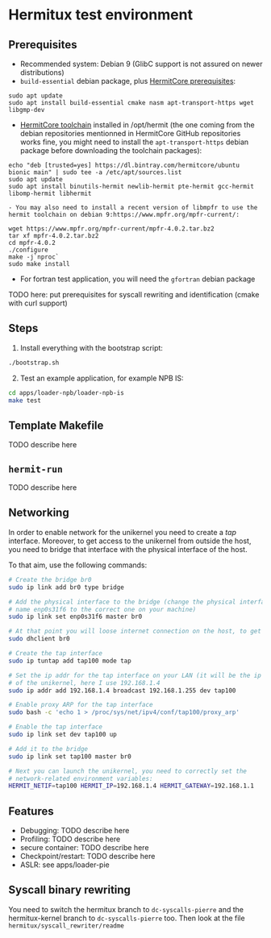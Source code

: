 # Hermitux test environment

## Prerequisites
  - Recommended system: Debian 9 (GlibC support is not assured on newer 
    distributions)
  - `build-essential` debian package, plus [HermitCore prerequisites](https://github.com/RWTH-OS/HermitCore#requirements):

```
sudo apt update
sudo apt install build-essential cmake nasm apt-transport-https wget libgmp-dev
```

  - [HermitCore toolchain](https://github.com/RWTH-OS/HermitCore#hermitcore-cross-toolchain) installed in /opt/hermit (the one coming from the
  debian repositories mentionned in HermitCore GitHub repositories works fine, you might need to install the `apt-transport-https` debian package before downloading the toolchain packages):
```
echo "deb [trusted=yes] https://dl.bintray.com/hermitcore/ubuntu bionic main" | sudo tee -a /etc/apt/sources.list
sudo apt update
sudo apt install binutils-hermit newlib-hermit pte-hermit gcc-hermit libomp-hermit libhermit
```
    - You may also need to install a recent version of libmpfr to use the hermit toolchain on debian 9:https://www.mpfr.org/mpfr-current/:

```
wget https://www.mpfr.org/mpfr-current/mpfr-4.0.2.tar.bz2
tar xf mpfr-4.0.2.tar.bz2
cd mpfr-4.0.2
./configure
make -j`nproc`
sudo make install
```

  - For fortran test application, you will need the `gfortran` debian package

TODO here: put prerequisites for syscall rewriting and identification (cmake
with curl support)

## Steps

1. Install everything with the bootstrap script:

```bash
./bootstrap.sh
```

2. Test an example application, for example NPB IS:
```bash
cd apps/loader-npb/loader-npb-is
make test
```

## Template Makefile
TODO describe here

## `hermit-run`
TODO describe here

## Networking

In order to enable network for the unikernel you need to create a _tap_
interface. Moreover, to get access to the unikernel from outside the host, you
need to bridge that interface with the physical interface of the host.

To that aim, use the following commands:

```bash
# Create the bridge br0
sudo ip link add br0 type bridge

# Add the physical interface to the bridge (change the physical interface
# name enp0s31f6 to the correct one on your machine)
sudo ip link set enp0s31f6 master br0

# At that point you will loose internet connection on the host, to get it back:
sudo dhclient br0

# Create the tap interface
sudo ip tuntap add tap100 mode tap

# Set the ip addr for the tap interface on your LAN (it will be the ip address
# of the unikernel, here I use 192.168.1.4
sudo ip addr add 192.168.1.4 broadcast 192.168.1.255 dev tap100

# Enable proxy ARP for the tap interface
sudo bash -c 'echo 1 > /proc/sys/net/ipv4/conf/tap100/proxy_arp'

# Enable the tap interface
sudo ip link set dev tap100 up

# Add it to the bridge
sudo ip link set tap100 master br0

# Next you can launch the unikernel, you need to correctly set the
# network-related environment variables:
HERMIT_NETIF=tap100 HERMIT_IP=192.168.1.4 HERMIT_GATEWAY=192.168.1.1

```

## Features

- Debugging: TODO describe here
- Profiling: TODO describe here
- secure container: TODO describe here
- Checkpoint/restart: TODO describe here
- ASLR: see apps/loader-pie

## Syscall binary rewriting
You need to switch the hermitux branch to `dc-syscalls-pierre` and the
hermitux-kernel branch to `dc-syscalls-pierre` too. Then look at the file
`hermitux/syscall_rewriter/readme`
